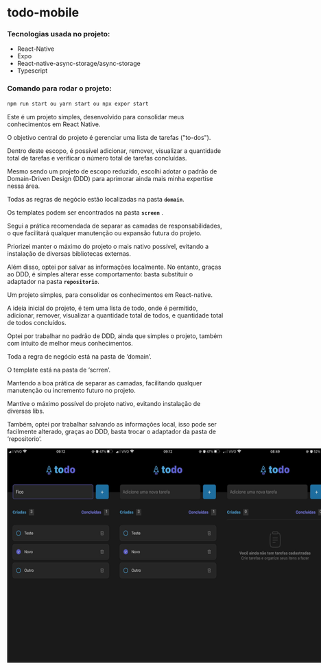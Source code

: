 # todo-mobile

### Tecnologias usada no projeto:

- React-Native
- Expo
- React-native-async-storage/async-storage
- Typescript

### Comando para rodar o projeto:

```jsx
npm run start ou yarn start ou npx expor start

```

Este é um projeto simples, desenvolvido para consolidar meus conhecimentos em React Native.

O objetivo central do projeto é gerenciar uma lista de tarefas ("to-dos").

Dentro deste escopo, é possível adicionar, remover, visualizar a quantidade total de tarefas e verificar o número total de tarefas concluídas.

Mesmo sendo um projeto de escopo reduzido, escolhi adotar o padrão de Domain-Driven Design (DDD) para aprimorar ainda mais minha expertise nessa área.

Todas as regras de negócio estão localizadas na pasta **`domain`**.

Os templates podem ser encontrados na pasta **`screen`** .

Segui a prática recomendada de separar as camadas de responsabilidades, o que facilitará qualquer manutenção ou expansão futura do projeto.

Priorizei manter o máximo do projeto o mais nativo possível, evitando a instalação de diversas bibliotecas externas.

Além disso, optei por salvar as informações localmente. No entanto, graças ao DDD, é simples alterar esse comportamento: basta substituir o adaptador na pasta **`repositorio`**.

Um projeto simples, para consolidar os conhecimentos em React-native.

A ideia inicial do projeto, é tem uma lista de todo, onde é permitido, adicionar, remover, visualizar a quantidade total de todos, e quantidade total de todos concluídos.

Optei por trabalhar no padrão de DDD, ainda que simples o projeto, também com intuito de melhor meus conhecimentos.

Toda a regra de negócio está na pasta de ‘domain’.

O template está na pasta de ‘scrren’.

Mantendo a boa prática de separar as camadas, facilitando qualquer manutenção ou incremento futuro no projeto.

Mantive o máximo possível do projeto nativo, evitando instalação de diversas libs.

Também, optei por trabalhar salvando as informações local, isso pode ser facilmente alterado, graças ao DDD, basta trocar o adaptador da pasta de ‘repositorio’.

<div style="display: flex; justify-content: space-between;">

<img src="./doc/mobile.jpeg" width="250" height="500" />

<img src="./doc/mobile1.jpeg" width="250" height="500" />

<img src="./doc/mobile2.jpeg" width="250" height="500" />

</div>
